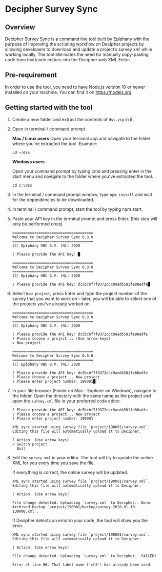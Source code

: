 # Decipher Survey Sync

## Overview

Decipher Survey Sync is a command line tool built by Epiphany with the purpose of improving the scripting workflow on Decipher projects by allowing developers to download and update a project’s survey xml while working locally. The tool eliminates the need for manually copy-pasting code from text/code editors into the Decipher web XML Editor.

## Pre-requirement

In order to use the tool, you need to have Node.js version 10 or newer installed on your machine. You can find it on https://nodejs.org

## Getting started with the tool

1. Create a new folder and extract the contents of `dss.zip` in it.

2. Open in terminal / command prompt

   **Mac / Linux users**
   Open your terminal app and navigate to the folder where you've extracted the tool.
   Example:
   ```
   cd ~/dss
   ```

   **Windows users**

   Open your command prompt by typing cmd and pressing enter in the start menu and navigate to the folder where you've extracted the tool.
   ```
   cd c:\dss
   ```

3. In the terminal / command prompt window, type `npm install` and wait for the dependencies to be downloaded.

4. In terminal / command prompt, start the tool by typing npm start.

5. Paste your API key in the terminal prompt and press Enter. (this step will only be performed once)

   ```
   =====================================
   Welcome to Decipher Survey Sync 0.0.0
   =====================================
   (C) Epiphany RBC B.V. (NL) 2020

   ? Please provide the API key: █
   ```

   ```
   =====================================
   Welcome to Decipher Survey Sync 0.0.0
   =====================================
   (C) Epiphany RBC B.V. (NL) 2020

   ? Please provide the API key: dc5bcbf7f9372ccc9aedb581fe88edfe█
   ```

6. Select `New project`, press Enter and type the project number of the survey that you want to work on – later, you will be able to select one of the projects you’ve already worked on.

   ```
   =====================================
   Welcome to Decipher Survey Sync 0.0.0
   =====================================
   (C) Epiphany RBC B.V. (NL) 2020

   ? Please provide the API key: dc5bcbf7f9372ccc9aedb581fe88edfe
   ? Please choose a project... (Use arrow keys)
   > New project
   ```

   ```
   =====================================
   Welcome to Decipher Survey Sync 0.0.0
   =====================================
   (C) Epiphany RBC B.V. (NL) 2020

   ? Please provide the API key: dc5bcbf7f9372ccc9aedb581fe88edfe
   ? Please choose a project... New project
   ? Please enter project number: 190001█
   ```

7. In your file browser (Finder on Mac - Explorer on Windows), navigate to the folder. Open the directory with the same name as the project and open the `survey.xml` file in your preferred code editor.

   ```
   ? Please provide the API key: dc5bcbf7f9372ccc9aedb581fe88edfe
   ? Please choose a project... New project
   ? Please enter project number: 190001

   XML sync started using survey file `project/190001/survey.xml`.
   Editing this file will automatically upload it to Decipher.

   ? Action: (Use arrow keys)
   > Switch project
     Quit
   ```

8. Edit the `survey.xml` in your editor. The tool will try to update the online XML for you every time you save the file.

   If everything is correct, the online survey will be updated.

   ```
   XML sync started using survey file `project/190001/survey.xml`.
   Editing this file will automatically upload it to Decipher.

   ? Action: (Use arrow keys)

   File change detected. Uploading `survey.xml` to Decipher.. Done.
   Archived backup `project/190001/backup/survey.2020-01-10-130000.xml`.
   ```

   If Decipher detects an error in your code, the tool will show you the error.

   ```
   XML sync started using survey file `project/190001/survey.xml`.
   Editing this file will automatically upload it to Decipher.

   ? Action: (Use arrow keys)

   File change detected. Uploading `survey.xml` to Decipher.. FAILED!

   Error at line 86. That label name ('ch8') has already been used.
   ```
